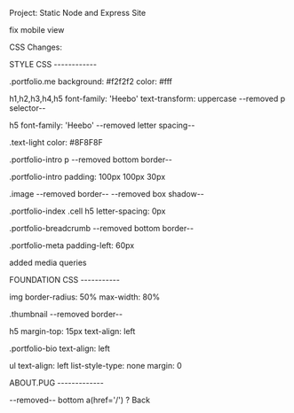 Project: Static Node and Express Site

fix mobile view

CSS Changes:





STYLE CSS ------------

.portfolio.me
 background: #f2f2f2
 color: #fff

h1,h2,h3,h4,h5 
 font-family: 'Heebo'
 text-transform: uppercase
 --removed p selector--

h5
 font-family: 'Heebo'
 --removed letter spacing--

.text-light
 color: #8F8F8F

.portfolio-intro p
 --removed bottom border--

.portfolio-intro
  padding: 100px 100px 30px

.image
 --removed border--
 --removed box shadow--


.portfolio-index .cell h5
  letter-spacing: 0px

.portfolio-breadcrumb
 --removed bottom border--

.portfolio-meta
  padding-left: 60px

added media queries


FOUNDATION CSS -----------

img
 border-radius: 50%
 max-width: 80%

.thumbnail
 --removed border--

h5
 margin-top: 15px
 text-align: left

.portfolio-bio
  text-align: left

ul
  text-align: left
  list-style-type: none
  margin: 0






ABOUT.PUG -------------

  --removed-- 
    bottom a(href='/') ? Back






